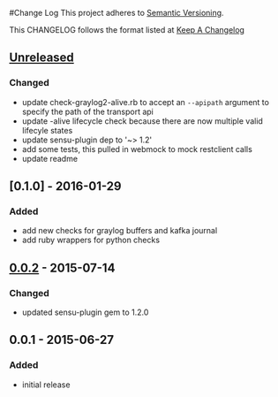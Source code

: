 #Change Log
This project adheres to [Semantic Versioning](http://semver.org/).

This CHANGELOG follows the format listed at [Keep A Changelog](http://keepachangelog.com/)

## [Unreleased]
### Changed
- update check-graylog2-alive.rb to accept an `--apipath` argument to specify the path of the transport api
- update -alive lifecycle check because there are now multiple valid lifecyle states
- update sensu-plugin dep to '~> 1.2'
- add some tests, this pulled in webmock to mock restclient calls
- update readme

## [0.1.0] - 2016-01-29
### Added
- add new checks for graylog buffers and kafka journal
- add ruby wrappers for python checks

## [0.0.2] - 2015-07-14
### Changed
- updated sensu-plugin gem to 1.2.0

## 0.0.1 - 2015-06-27
### Added
- initial release

[Unreleased]: https://github.com/sensu-plugins/sensu-plugins-graylog/compare/0.1.0...HEAD
[0.1.1]: https://github.com/sensu-plugins/sensu-plugins-graylog/compare/0.0.2...0.1.0
[0.0.2]: https://github.com/sensu-plugins/sensu-plugins-graylog/compare/0.0.1...0.0.2
